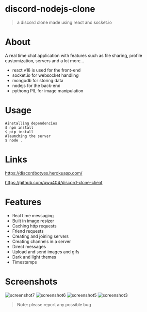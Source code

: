 # discord-nodejs-clone
> a discord clone made using react and socket.io

# About
A real time chat application with features such as file sharing, profile customization, servers and a lot more...
* react v18 is used for the front-end 
* socket.io for websocket handling
* mongodb for storing data
* nodejs for the back-end
* pythong PIL for image manipulation

# Usage
```
#installing dependencies
$ npm install
$ pip install
#launching the server
$ node .
```
# Links
https://discordbotyes.herokuapp.com/

https://github.com/uwu404/discord-clone-client

# Features
* Real time messaging
* Built in image resizer
* Caching http requests
* Friend requests
* Creating and joining servers 
* Creating channels in a server
* Direct messages
* Upload and send images and gifs
* Dark and light themes
* Timestamps

# Screenshots
![screenshot7](https://user-images.githubusercontent.com/82615765/162083224-42511bc2-06ee-40f7-aef3-0ea1feb11117.png)
![screenshot6](https://user-images.githubusercontent.com/82615765/162083241-f41a1479-857b-4602-a7a4-5ef84a0c5463.png)
![screenshot5](https://user-images.githubusercontent.com/82615765/162083244-6d65c6df-016a-4907-9641-f13f918d6b03.png)
![screenshot3](https://user-images.githubusercontent.com/82615765/162083250-dbfd6e6e-8ae9-4ecb-81aa-a42e6654721a.png)

> Note: please report any possible bug
